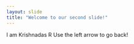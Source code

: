 ```yaml
---
layout: slide
title: "Welcome to our second slide!"
---
```

I am Krishnadas R
Use the left arrow to go back!
